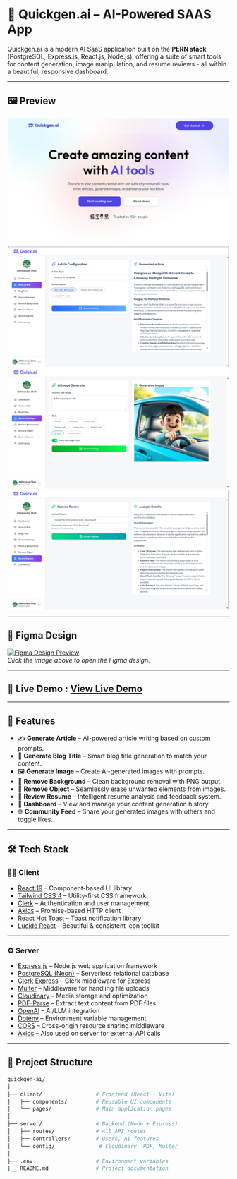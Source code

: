 # 🚀 Quickgen.ai – AI-Powered SAAS App

Quickgen.ai is a modern AI SaaS application built on the **PERN stack** (PostgreSQL, Express.js, React.js, Node.js), offering a suite of smart tools for content generation, image manipulation, and resume reviews - all within a beautiful, responsive dashboard.

---

## 🖼️ Preview

<p align="center">
  <img src="./client/public/preview.png" alt="Preview" width="500" />
  <img src="./client/public/preview-2.png" alt="Preview" width="500" />
  <img src="./client/public/preview-3.png" alt="Preview" width="500" />
  <img src="./client/public/preview-4.png" alt="Preview" width="500" />
</p>

---

## 🎨 Figma Design

[![Figma Design Preview](https://i.imgur.com/7e6TjXZ.png)](https://figma.com/design/AFlvuDrbIKBsQTI75HHOC9/QuickAI?node-id=0-1&p=f)  
*Click the image above to open the Figma design.*

---

## 🔗 Live Demo : [View Live Demo](https://quickgenai-smr.vercel.app/)

---

## 🌟 Features

- ✍️ **Generate Article** – AI-powered article writing based on custom prompts.
- 📰 **Generate Blog Title** – Smart blog title generation to match your content.
- 🖼️ **Generate Image** – Create AI-generated images with prompts.
- 🧽 **Remove Background** – Clean background removal with PNG output.
- 🎯 **Remove Object** – Seamlessly erase unwanted elements from images.
- 🧾 **Review Resume** – Intelligent resume analysis and feedback system.
- 📜 **Dashboard** – View and manage your content generation history.
- 🌐 **Community Feed** – Share your generated images with others and toggle likes.

---

## 🛠️ Tech Stack

### 🧑‍💻 Client

- [React 19](https://react.dev/) – Component-based UI library  
- [Tailwind CSS 4](https://tailwindcss.com/) – Utility-first CSS framework  
- [Clerk](https://clerk.dev/) – Authentication and user management  
- [Axios](https://axios-http.com/) – Promise-based HTTP client  
- [React Hot Toast](https://react-hot-toast.com/) – Toast notification library  
- [Lucide React](https://lucide.dev/) – Beautiful & consistent icon toolkit  

---

### ⚙️ Server

- [Express.js](https://expressjs.com/) – Node.js web application framework  
- [PostgreSQL (Neon)](https://neon.tech/) – Serverless relational database  
- [Clerk Express](https://clerk.dev/docs/backend/express) – Clerk middleware for Express  
- [Multer](https://github.com/expressjs/multer) – Middleware for handling file uploads  
- [Cloudinary](https://cloudinary.com/) – Media storage and optimization  
- [PDF-Parse](https://github.com/modesty/pdf-parse) – Extract text content from PDF files  
- [OpenAI](https://openai.com/) – AI/LLM integration  
- [Dotenv](https://www.npmjs.com/package/dotenv) – Environment variable management  
- [CORS](https://expressjs.com/en/resources/middleware/cors.html) – Cross-origin resource sharing middleware  
- [Axios](https://axios-http.com/) – Also used on server for external API calls  

---

## 📁 Project Structure

```bash
quickgen-ai/
│
├── client/                 # Frontend (React + Vite)
│   ├── components/         # Reusable UI components
│   └── pages/              # Main application pages
│
├── server/                 # Backend (Node + Express)
│   ├── routes/             # All API routes
│   ├── controllers/        # Users, AI features
│   └── config/              # Cloudinary, PDF, Multer
│
├── .env                    # Environment variables
|__ README.md               # Project documentation
